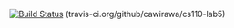 [![Build Status](https://travis-ci.org/cawirawa/cs110-lab5.svg?branch=master)](https://travis-ci.org/cawirawa/cs110-lab5)
(travis-ci.org/github/cawirawa/cs110-lab5)
